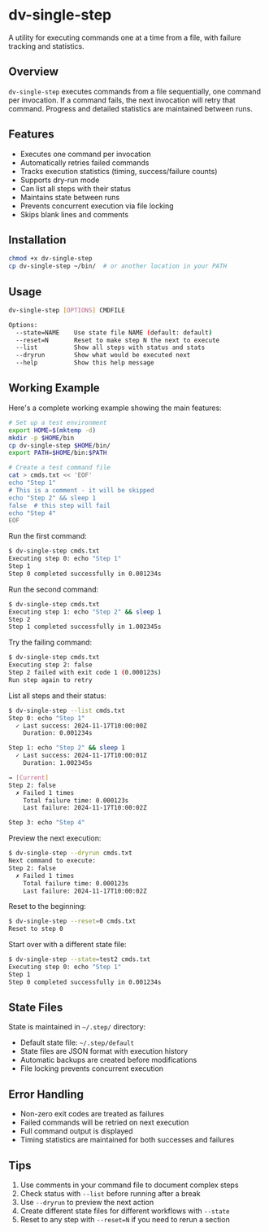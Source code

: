 # dv-single-step

A utility for executing commands one at a time from a file, with failure tracking and statistics.

## Overview

`dv-single-step` executes commands from a file sequentially, one command per invocation. If a command fails, the next invocation will retry that command. Progress and detailed statistics are maintained between runs.

## Features

- Executes one command per invocation
- Automatically retries failed commands
- Tracks execution statistics (timing, success/failure counts)
- Supports dry-run mode
- Can list all steps with their status
- Maintains state between runs
- Prevents concurrent execution via file locking
- Skips blank lines and comments

## Installation

```bash
chmod +x dv-single-step
cp dv-single-step ~/bin/  # or another location in your PATH
```

## Usage

```bash
dv-single-step [OPTIONS] CMDFILE

Options:
  --state=NAME    Use state file NAME (default: default)
  --reset=N       Reset to make step N the next to execute
  --list          Show all steps with status and stats
  --dryrun        Show what would be executed next
  --help          Show this help message
```

## Working Example

Here's a complete working example showing the main features:

```bash
# Set up a test environment
export HOME=$(mktemp -d)
mkdir -p $HOME/bin
cp dv-single-step $HOME/bin/
export PATH=$HOME/bin:$PATH

# Create a test command file
cat > cmds.txt << 'EOF'
echo "Step 1"
# This is a comment - it will be skipped
echo "Step 2" && sleep 1
false  # this step will fail
echo "Step 4"
EOF
```

Run the first command:
```bash
$ dv-single-step cmds.txt
Executing step 0: echo "Step 1"
Step 1
Step 0 completed successfully in 0.001234s
```

Run the second command:
```bash
$ dv-single-step cmds.txt
Executing step 1: echo "Step 2" && sleep 1
Step 2
Step 1 completed successfully in 1.002345s
```

Try the failing command:
```bash
$ dv-single-step cmds.txt
Executing step 2: false
Step 2 failed with exit code 1 (0.000123s)
Run step again to retry
```

List all steps and their status:
```bash
$ dv-single-step --list cmds.txt
Step 0: echo "Step 1"
  ✓ Last success: 2024-11-17T10:00:00Z
    Duration: 0.001234s

Step 1: echo "Step 2" && sleep 1
  ✓ Last success: 2024-11-17T10:00:01Z
    Duration: 1.002345s

→ [Current]
Step 2: false
  ✗ Failed 1 times
    Total failure time: 0.000123s
    Last failure: 2024-11-17T10:00:02Z

Step 3: echo "Step 4"
```

Preview the next execution:
```bash
$ dv-single-step --dryrun cmds.txt
Next command to execute:
Step 2: false
  ✗ Failed 1 times
    Total failure time: 0.000123s
    Last failure: 2024-11-17T10:00:02Z
```

Reset to the beginning:
```bash
$ dv-single-step --reset=0 cmds.txt
Reset to step 0
```

Start over with a different state file:
```bash
$ dv-single-step --state=test2 cmds.txt
Executing step 0: echo "Step 1"
Step 1
Step 0 completed successfully in 0.001234s
```

## State Files

State is maintained in `~/.step/` directory:
- Default state file: `~/.step/default`
- State files are JSON format with execution history
- Automatic backups are created before modifications
- File locking prevents concurrent execution

## Error Handling

- Non-zero exit codes are treated as failures
- Failed commands will be retried on next execution
- Full command output is displayed
- Timing statistics are maintained for both successes and failures

## Tips

1. Use comments in your command file to document complex steps
2. Check status with `--list` before running after a break
3. Use `--dryrun` to preview the next action
4. Create different state files for different workflows with `--state`
5. Reset to any step with `--reset=N` if you need to rerun a section